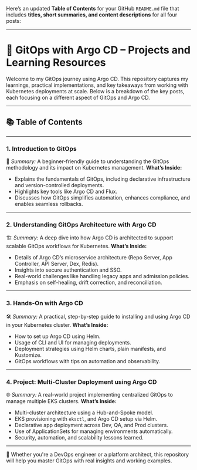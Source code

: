 Here’s an updated **Table of Contents** for your GitHub `README.md` file that includes **titles, short summaries, and content descriptions** for all four posts:

---

# 🚀 GitOps with Argo CD – Projects and Learning Resources

Welcome to my GitOps journey using Argo CD. This repository captures my learnings, practical implementations, and key takeaways from working with Kubernetes deployments at scale. Below is a breakdown of the key posts, each focusing on a different aspect of GitOps and Argo CD.

---

## 📚 Table of Contents

---

### 1. **Introduction to GitOps**

📘 *Summary:* A beginner-friendly guide to understanding the GitOps methodology and its impact on Kubernetes management.
**What’s Inside:**

* Explains the fundamentals of GitOps, including declarative infrastructure and version-controlled deployments.
* Highlights key tools like Argo CD and Flux.
* Discusses how GitOps simplifies automation, enhances compliance, and enables seamless rollbacks.

---

### 2. **Understanding GitOps Architecture with Argo CD**

🏗️ *Summary:* A deep dive into how Argo CD is architected to support scalable GitOps workflows for Kubernetes.
**What’s Inside:**

* Details of Argo CD’s microservice architecture (Repo Server, App Controller, API Server, Dex, Redis).
* Insights into secure authentication and SSO.
* Real-world challenges like handling legacy apps and admission policies.
* Emphasis on self-healing, drift correction, and reconciliation.

---

### 3. **Hands-On with Argo CD**

🛠️ *Summary:* A practical, step-by-step guide to installing and using Argo CD in your Kubernetes cluster.
**What’s Inside:**

* How to set up Argo CD using Helm.
* Usage of CLI and UI for managing deployments.
* Deployment strategies using Helm charts, plain manifests, and Kustomize.
* GitOps workflows with tips on automation and observability.

---

### 4. **Project: Multi-Cluster Deployment using Argo CD**

🌐 *Summary:* A real-world project implementing centralized GitOps to manage multiple EKS clusters.
**What’s Inside:**

* Multi-cluster architecture using a Hub-and-Spoke model.
* EKS provisioning with `eksctl`, and Argo CD setup via Helm.
* Declarative app deployment across Dev, QA, and Prod clusters.
* Use of ApplicationSets for managing environments automatically.
* Security, automation, and scalability lessons learned.

---

📌 Whether you're a DevOps engineer or a platform architect, this repository will help you master GitOps with real insights and working examples.
